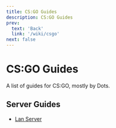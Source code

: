 ```yaml
---
title: CS:GO Guides
description: CS:GO Guides
prev: 
  text: 'Back'
  link: '/wiki/csgo'
next: false
---
```


# CS:GO Guides

A list of guides for CS:GO, mostly by Dots.

## Server Guides

- [Lan Server](/wiki/csgo/guides/lan)
